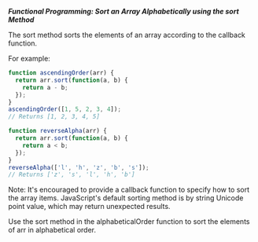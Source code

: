 ***Functional Programming: Sort an Array Alphabetically using the sort Method***

The sort method sorts the elements of an array according to the callback function.

For example:

```javascript
function ascendingOrder(arr) {
  return arr.sort(function(a, b) {
    return a - b;
  });
}
ascendingOrder([1, 5, 2, 3, 4]);
// Returns [1, 2, 3, 4, 5]

function reverseAlpha(arr) {
  return arr.sort(function(a, b) {
    return a < b;
  });
}
reverseAlpha(['l', 'h', 'z', 'b', 's']);
// Returns ['z', 's', 'l', 'h', 'b']
```

Note: It's encouraged to provide a callback function to specify how to sort the array items. JavaScript's default sorting method is by string Unicode point value, which may return unexpected results.

Use the sort method in the alphabeticalOrder function to sort the elements of arr in alphabetical order.
